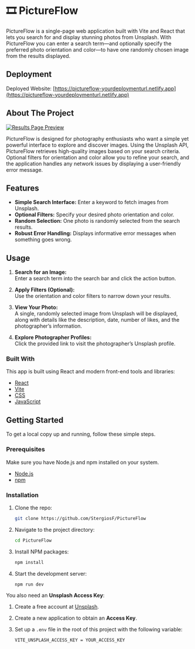 # 🎞️ PictureFlow

PictureFlow is a single-page web application built with Vite and React that lets you search for and display stunning photos from Unsplash. With PictureFlow you can enter a search term—and optionally specify the preferred photo orientation and color—to have one randomly chosen image from the results displayed.

## Deployment

Deployed Website: [https://pictureflow-yourdeploymenturl.netlify.app](https://pictureflow-yourdeploymenturl.netlify.app)

## About The Project

[![Results Page Preview](previews/results_page.png)](https://pictureflow-yourdeploymenturl.netlify.app)

PictureFlow is designed for photography enthusiasts who want a simple yet powerful interface to explore and discover images. Using the Unsplash API, PictureFlow retrieves high-quality images based on your search criteria. Optional filters for orientation and color allow you to refine your search, and the application handles any network issues by displaying a user-friendly error message.

## Features

- **Simple Search Interface:** Enter a keyword to fetch images from Unsplash.
- **Optional Filters:** Specify your desired photo orientation and color.
- **Random Selection:** One photo is randomly selected from the search results.
- **Robust Error Handling:** Displays informative error messages when something goes wrong.

## Usage

1. **Search for an Image:**  
   Enter a search term into the search bar and click the action button.

2. **Apply Filters (Optional):**  
   Use the orientation and color filters to narrow down your results.

3. **View Your Photo:**  
   A single, randomly selected image from Unsplash will be displayed, along with details like the description, date, number of likes, and the photographer’s information.

4. **Explore Photographer Profiles:**  
   Click the provided link to visit the photographer’s Unsplash profile.

### Built With

This app is built using React and modern front-end tools and libraries:

- [React](https://reactjs.org/)
- [Vite](https://vitejs.dev/)
- [CSS](https://developer.mozilla.org/en-US/docs/Web/CSS)
- [JavaScript](https://developer.mozilla.org/en-US/docs/Web/JavaScript)

## Getting Started

To get a local copy up and running, follow these simple steps.

### Prerequisites

Make sure you have Node.js and npm installed on your system.

- [Node.js](https://nodejs.org/)
- [npm](https://www.npmjs.com/)

### Installation

1. Clone the repo:

   ```bash
   git clone https://github.com/StergiosF/PictureFlow
   ```

2. Navigate to the project directory:

   ```bash
   cd PictureFlow
   ```

3. Install NPM packages:

   ```bash
   npm install
   ```

4. Start the development server:

   ```bash
   npm run dev
   ```

You also need an **Unsplash Access Key**:
1. Create a free account at [Unsplash](https://unsplash.com/join).
2. Create a new application to obtain an **Access Key**.
3. Set up a `.env` file in the root of this project with the following variable:

   ```bash
   VITE_UNSPLASH_ACCESS_KEY = YOUR_ACCESS_KEY
